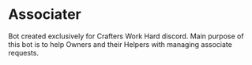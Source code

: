# Associater
Bot created exclusively for Crafters Work Hard discord. Main purpose of this bot is to help Owners and their Helpers with managing associate requests.
